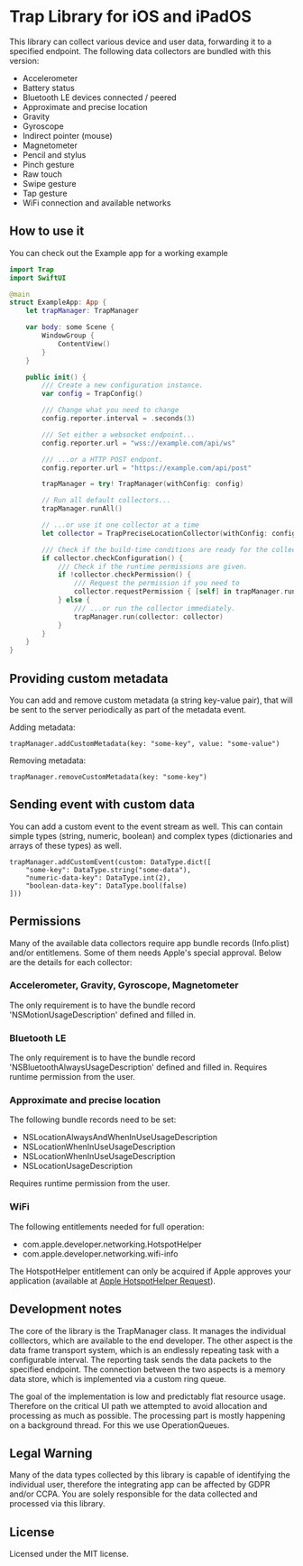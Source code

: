 # Trap Library for iOS and iPadOS
This library can collect various device and user data, forwarding it to a specified endpoint. The following data collectors are bundled with this version:
* Accelerometer
* Battery status
* Bluetooth LE devices connected / peered
* Approximate and precise location
* Gravity
* Gyroscope
* Indirect pointer (mouse)
* Magnetometer
* Pencil and stylus
* Pinch gesture
* Raw touch
* Swipe gesture
* Tap gesture
* WiFi connection and available networks

## How to use it
You can check out the Example app for a working example
```swift
import Trap
import SwiftUI

@main
struct ExampleApp: App {
    let trapManager: TrapManager

    var body: some Scene {
        WindowGroup {
            ContentView()
        }
    }

    public init() {
        /// Create a new configuration instance.
        var config = TrapConfig()

        /// Change what you need to change
        config.reporter.interval = .seconds(3)

        /// Set either a websocket endpoint...
        config.reporter.url = "wss://example.com/api/ws"

        /// ...or a HTTP POST endpont.
        config.reporter.url = "https://example.com/api/post"

        trapManager = try! TrapManager(withConfig: config)

        // Run all default collectors...
        trapManager.runAll()

        // ...or use it one collector at a time
        let collector = TrapPreciseLocationCollector(withConfig: config)

        /// Check if the build-time conditions are ready for the collector
        if collector.checkConfiguration() {
            /// Check if the runtime permissions are given.
            if !collector.checkPermission() {
                /// Request the permission if you need to
                collector.requestPermission { [self] in trapManager.run(collector: collector) }
            } else {
                /// ...or run the collector immediately.
                trapManager.run(collector: collector)
            }
        }
    }
}
```

## Providing custom metadata

You can add and remove custom metadata (a string key-value pair), that will be
sent to the server periodically as part of the metadata event.

Adding metadata:

```
trapManager.addCustomMetadata(key: "some-key", value: "some-value")
```

Removing metadata:

```
trapManager.removeCustomMetadata(key: "some-key")
```

## Sending event with custom data

You can add a custom event to the event stream as well. This can contain simple
types (string, numeric, boolean) and complex types (dictionaries and arrays of
these types) as well.

```
trapManager.addCustomEvent(custom: DataType.dict([
    "some-key": DataType.string("some-data"),
    "numeric-data-key": DataType.int(2),
    "boolean-data-key": DataType.bool(false)
]))
```

## Permissions
Many of the available data collectors require app bundle records (Info.plist) and/or entitlemens. Some of them needs Apple's special approval. Below are the details for each collector:

### Accelerometer, Gravity, Gyroscope, Magnetometer
The only requirement is to have the bundle record 'NSMotionUsageDescription' defined and filled in.

### Bluetooth LE
The only requirement is to have the bundle record 'NSBluetoothAlwaysUsageDescription' defined and filled in. Requires runtime permission from the user.

### Approximate and precise location
The following bundle records need to be set:
* NSLocationAlwaysAndWhenInUseUsageDescription
* NSLocationWhenInUseUsageDescription
* NSLocationWhenInUseUsageDescription
* NSLocationUsageDescription

Requires runtime permission from the user.

### WiFi
The following entitlements needed for full operation:
* com.apple.developer.networking.HotspotHelper
* com.apple.developer.networking.wifi-info

The HotspotHelper entitlement can only be acquired if Apple approves your application (available at [Apple HotspotHelper Request](https://developer.apple.com/contact/request/hotspot-helper/)).

## Development notes
The core of the library is the TrapManager class. It manages the individual colllectors, which are available to the end developer. The other aspect is the data frame transport system, which is an endlessly repeating task with a configurable interval. The reporting task sends the data packets to the specified endpoint. The connection between the two aspects is a memory data store, which is implemented via a custom ring queue.

The goal of the implementation is low and predictably flat resource usage. Therefore on the critical UI path we attempted to avoid allocation and processing as much as possible. The processing part is mostly happening on a background thread. For this we use OperationQueues.

## Legal Warning
Many of the data types collected by this library is capable of identifying the individual user, therefore the integrating app can be affected by GDPR and/or CCPA. You are solely responsible for the data collected and processed via this library.

## License
Licensed under the MIT license.
